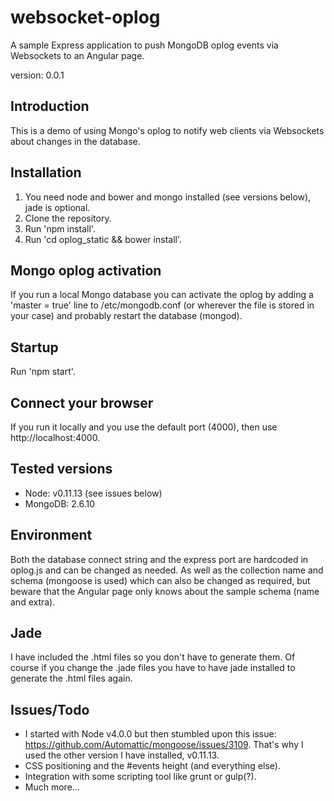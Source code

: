 # websocket-oplog
A sample Express application to push MongoDB oplog events via Websockets to an Angular page.

version: 0.0.1

## Introduction
This is a demo of using Mongo's oplog to notify web clients via Websockets about changes in the database.

## Installation
1. You need node and bower and mongo installed (see versions below), jade is optional.
2. Clone the repository.
2. Run 'npm install'.
3. Run 'cd oplog_static && bower install'.
 
## Mongo oplog activation
If you run a local Mongo database you can activate the oplog by adding a 'master = true' line to /etc/mongodb.conf (or wherever the file is stored in your case) and probably restart the database (mongod).

## Startup
Run 'npm start'.

## Connect your browser
If you run it locally and you use the default port (4000), then use http://localhost:4000.

## Tested versions
- Node: v0.11.13 (see issues below)
- MongoDB: 2.6.10

## Environment
Both the database connect string and the express port are hardcoded in oplog.js and can be changed as needed. As well as the collection name and schema (mongoose is used) which can also be changed as required, but beware that the Angular page only knows about the sample schema (name and extra).

## Jade
I have included the .html files so you don't have to generate them. Of course if you change the .jade files you have to have  jade installed to generate the .html files again.

## Issues/Todo
- I started with Node v4.0.0 but then stumbled upon this issue: https://github.com/Automattic/mongoose/issues/3109. That's why I used the other version I have installed, v0.11.13.
- CSS positioning and the #events height (and everything else).
- Integration with some scripting tool like grunt or gulp(?).
- Much more...
